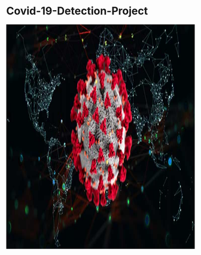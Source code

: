 # Covid-19-Detection-Project

<img src="https://github.com/vishvpatel-97/Covid-19-Detection-Project/blob/main/images/covid19.jpg" width=600, height=600>
